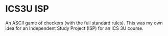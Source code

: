 # ICS3U ISP
 An ASCII game of checkers (with the full standard rules). This was my own idea for an Independent Study Project (ISP) for an ICS 3U course.
